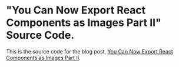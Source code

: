 # "You Can Now Export React Components as Images Part II" Source Code.

This is the source code for the blog post, [You Can Now Export React Components as Images Part II](https://javascript.plainenglish.io/export-react-components-as-images-15168b73b0eb).
